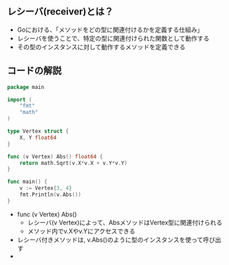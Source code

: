 ## レシーバ(receiver)とは？
- Goにおける、「メソッドをどの型に関連付けるかを定義する仕組み」
- レシーバを使うことで、特定の型に関連付けられた関数として動作する
- その型のインスタンスに対して動作するメソッドを定義できる

## コードの解説
```go
package main

import (
	"fmt"
	"math"
)

type Vertex struct {
	X, Y float64
}

func (v Vertex) Abs() float64 {
	return math.Sqrt(v.X*v.X + v.Y*v.Y)
}

func main() {
	v := Vertex{3, 4}
	fmt.Println(v.Abs())
}
```
- func (v Vertex) Abs()
  - レシーバ(v Vertex)によって、AbsメソッドはVertex型に関連付けられる
  - メソッド内でv.Xやv.Yにアクセスできる
- レシーバ付きメソッドは, v.Abs()のように型のインスタンスを使って呼び出す
- 
